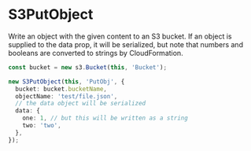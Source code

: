 # S3PutObject

Write an object with the given content to an S3 bucket. If an object is supplied to the data prop, it will be serialized, but note that numbers and booleans are converted to strings by CloudFormation.

```typescript
const bucket = new s3.Bucket(this, 'Bucket');

new S3PutObject(this, 'PutObj', {
  bucket: bucket.bucketName,
  objectName: 'test/file.json',
  // the data object will be serialized
  data: {
    one: 1, // but this will be written as a string
    two: 'two',
  },
});
```
